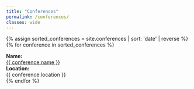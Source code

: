 ```yaml
---
title: "Conferences"
permalink: /conferences/
classes: wide
---
```


<link rel="stylesheet" href="{{ '/assets/css/custom.css' | relative_url }}">

{% assign sorted_conferences = site.conferences | sort: 'date' | reverse %}
{% for conference in sorted_conferences %}
<div class="project-list">
    <div class="project-item">
    <b>Name:</b><br>
    <a href="{{ conference.url }}"> {{ conference.name }} </a>
    </div>
    <div class="project-item">  
        <b>Location:</b><br>
        {{ conference.location }}
    </div>
</div>
{% endfor %}
